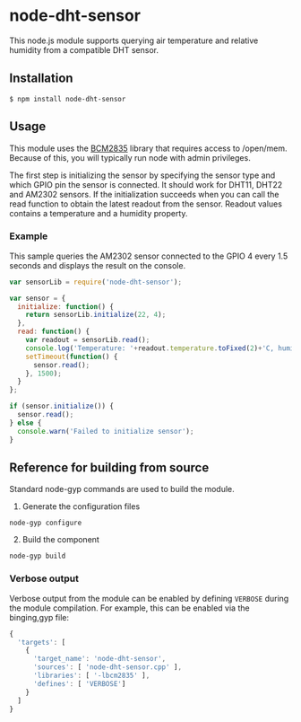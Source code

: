 # node-dht-sensor

This node.js module supports querying air temperature and relative humidity from a compatible DHT sensor.

## Installation
    $ npm install node-dht-sensor

## Usage

This module uses the [BCM2835](http://www.airspayce.com/mikem/bcm2835/) library that requires access to 
/open/mem. Because of this, you will typically run node with admin privileges.

The first step is initializing the sensor by specifying the sensor type and which GPIO pin the sensor is connected. It should work for DHT11, DHT22 and AM2302 sensors. If the initialization succeeds when you can call the read function to obtain the latest readout from the sensor. Readout values contains a temperature and a humidity property.

### Example

This sample queries the AM2302 sensor connected to the GPIO 4 every 1.5 seconds and displays the result on the console. 

```javascript
var sensorLib = require('node-dht-sensor');

var sensor = {
  initialize: function() {
    return sensorLib.initialize(22, 4);
  },
  read: function() {
    var readout = sensorLib.read();
    console.log('Temperature: '+readout.temperature.toFixed(2)+'C, humidity: '+readout.humidity.toFixed(2)+'%');
    setTimeout(function() {
      sensor.read();
    }, 1500);
  }
};

if (sensor.initialize()) {
  sensor.read();
} else {
  console.warn('Failed to initialize sensor');
}
```

## Reference for building from source

Standard node-gyp commands are used to build the module.

1. Generate the configuration files
```
node-gyp configure
```
2. Build the component
```
node-gyp build
```

### Verbose output

Verbose output from the module can be enabled by defining ```VERBOSE``` during the module compilation. For example, this can be enabled via the binging,gyp file:

```javascript
{
  'targets': [
    {
      'target_name': 'node-dht-sensor',
      'sources': [ 'node-dht-sensor.cpp' ],
      'libraries': [ '-lbcm2835' ],
      'defines': [ 'VERBOSE']
    }
  ]
}
```

